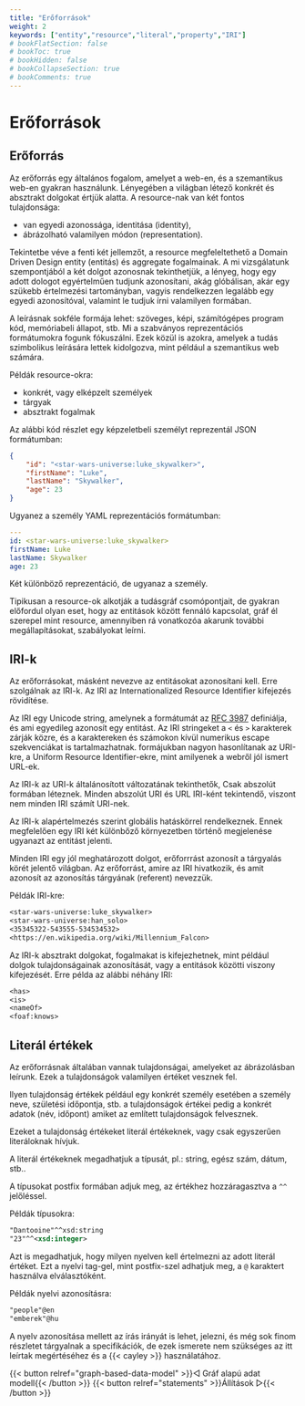 ```yaml
---
title: "Erőforrások"
weight: 2
keywords: ["entity","resource","literal","property","IRI"]
# bookFlatSection: false
# bookToc: true
# bookHidden: false
# bookCollapseSection: true
# bookComments: true
---
```


# Erőforrások

## Erőforrás

Az erőforrás egy általános fogalom, amelyet a web-en, és a szemantikus web-en gyakran használunk. Lényegében a világban létező konkrét és absztrakt dolgokat értjük alatta. A resource-nak van két fontos tulajdonsága:
- van egyedi azonossága, identitása (identity),
- ábrázolható valamilyen módon (representation).

Tekintetbe véve a fenti két jellemzőt, a resource megfeleltethető a Domain Driven Design entity (entitás) és aggregate fogalmainak. A mi vizsgálatunk szempontjából a két dolgot azonosnak tekinthetjük, a lényeg, hogy egy adott dologot egyértelműen tudjunk azonosítani, akág glóbálisan, akár egy szükebb értelmezési tartományban, vagyis rendelkezzen legalább egy egyedi azonosítóval, valamint le tudjuk írni valamilyen formában.

A leírásnak sokféle formája lehet: szöveges, képi, számítógépes program kód, memóriabeli állapot, stb. Mi a szabványos reprezentációs formátumokra fogunk fókuszálni. Ezek közül is azokra, amelyek a tudás szimbolikus leírására lettek kidolgozva, mint például a szemantikus web számára.

Példák resource-okra:
- konkrét, vagy elképzelt személyek
- tárgyak
- absztrakt fogalmak

Az alábbi kód részlet egy képzeletbeli személyt reprezentál JSON formátumban:

```json
{
    "id": "<star-wars-universe:luke_skywalker>",
    "firstName": "Luke",
    "lastName": "Skywalker",
    "age": 23
}
```

Ugyanez a személy YAML reprezentációs formátumban:

```yaml
---
id: <star-wars-universe:luke_skywalker>
firstName: Luke
lastName: Skywalker
age: 23
```

Két különböző reprezentáció, de ugyanaz a személy.

Tipikusan a resource-ok alkotják a tudásgráf csomópontjait, de gyakran előfordul olyan eset, hogy az entitások között fennáló kapcsolat, gráf él szerepel mint resource, amennyiben rá vonatkozóa akarunk további megállapításokat, szabályokat leírni.


## IRI-k

Az erőforrásokat, másként nevezve az entitásokat azonosítani kell. 
Erre szolgálnak az IRI-k. Az IRI az Internationalized Resource Identifier kifejezés rövidítése.

Az IRI egy Unicode string, amelynek a formátumát az [RFC 3987](https://www.ietf.org/rfc/rfc3987.txt) definiálja, és ami egyedileg azonosít egy entitást. Az IRI stringeket a `<` és `>` karakterek zárják közre, és a karaktereken és számokon kívül numerikus escape szekvenciákat is tartalmazhatnak. formájukban nagyon hasonlítanak az URI-kre, a Uniform Resource Identifier-ekre, mint amilyenek a webről jól ismert URL-ek.

Az IRI-k az URI-k általánosított változatának tekinthetők, Csak abszolút formában léteznek. Minden abszolút URI és URL IRI-ként tekintendő, viszont nem minden IRI számít URI-nek.

Az IRI-k alapértelmezés szerint globális hatáskörrel rendelkeznek. Ennek megfelelően egy IRI két különbőző környezetben történő megjelenése ugyanazt az entitást jelenti.

Minden IRI egy jól meghatározott dolgot, erőforrrást azonosít a tárgyalás körét jelentő világban.
Az erőforrást, amire az IRI hivatkozik, és amit azonosít az azonosítás tárgyának (referent) nevezzük.

Példák IRI-kre:

```txt
<star-wars-universe:luke_skywalker>
<star-wars-universe:han_solo>
<35345322-543555-534534532>
<https://en.wikipedia.org/wiki/Millennium_Falcon>
```

Az IRI-k absztrakt dolgokat, fogalmakat is kifejezhetnek, mint például dolgok tulajdonságainak azonosítását, vagy a entitások közötti viszony kifejezését. Erre példa az alábbi néhány IRI:

```txt
<has>
<is>
<nameOf>
<foaf:knows>
```

## Literál értékek

Az erőforrásnak általában vannak tulajdonságai, amelyeket az ábrázolásban leírunk. Ezek a tulajdonságok valamilyen értéket vesznek fel.

Ilyen tulajdonság értékek például egy konkrét személy esetében a személy neve, születési időpontja, stb. a tulajdonságok értékei pedig a konkrét adatok (név, időpont) amiket az említett tulajdonságok felvesznek.

Ezeket a tulajdonság értékeket literál értékeknek, vagy csak egyszerűen literáloknak hívjuk.

A literál értékeknek megadhatjuk a típusát, pl.: string, egész szám, dátum, stb..

A típusokat postfix formában adjuk meg, az értékhez hozzáragasztva a `^^` jelőléssel.

Példák típusokra:
```rdf
"Dantooine"^^xsd:string
"23"^^<xsd:integer>
```

Azt is megadhatjuk, hogy milyen nyelven kell értelmezni az adott literál értéket. Ezt a nyelvi tag-gel, mint postfix-szel adhatjuk meg, a `@` karaktert használva elválasztóként.

Példák nyelvi azonosításra:

```rdf
"people"@en
"emberek"@hu
```

A nyelv azonosítása mellett az írás irányát is lehet, jelezni, és még sok finom részletet tárgyalnak a specifikációk, de ezek ismerete nem szükséges az itt leírtak megértéséhez és a {{< cayley >}} használatához.

{{< button relref="graph-based-data-model" >}}&#9669; Gráf alapú adat modell{{< /button >}}
{{< button relref="statements" >}}Állítások &#9659;{{< /button >}}

